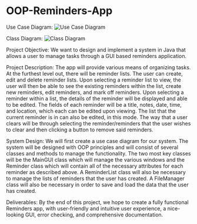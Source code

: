 # OOP-Reminders-App

Use Case Diagram:
![Use Case Diagram](https://edrawcloudpublicus.s3.amazonaws.com/viewer/self/3741860/share/2023-8-13/1691946784/main.svg)

Class Diagram:
![Class Diagram](https://edrawcloudpublicus.s3.amazonaws.com/viewer/self/3741860/share/2023-8-13/1691946449/main.svg)

Project Objective:
We want to design and implement a system in Java that allows a user to manage tasks through a GUI based reminders application.


Project Description:
The app will provide various means of organizing tasks. At the furthest level out, there will be reminder lists. The user can create, edit and delete reminder lists. Upon selecting a reminder list to view, the user will then be able to see the existing reminders within the list, create new reminders, edit reminders, and mark off reminders. Upon selecting a reminder within a list, the details of the reminder will be displayed and able to be edited. The fields of each reminder will be a title, notes, date, time, and location, which each can be edited upon viewing. The list that the current reminder is in can also be edited, in this mode. The way that a user clears will be through selecting the reminder/reminders that the user wishes to clear and then clicking a button to remove said reminders. 


System Design:
We will first create a use case diagram for our system. The system will be designed with OOP principles and will consist of several classes and methods to manage the functionality. The two most key classes will be the MainGUI class which will manage the various windows and the Reminder class which will contain all of the necessary attributes for each reminder as described above. A ReminderList class will also be necessary to manage the lists of reminders that the user has created. A FileManager class will also be necessary in order to save and load the data that the user has created. 

Deliverables:
By the end of this project, we hope to create a fully functional Reminders app, with user-friendly and intuitive user experience, a nice-looking GUI, error checking, and comprehensive documentation.
